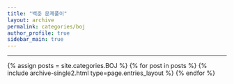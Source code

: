```yaml
---
title: "백준 문제풀이"
layout: archive
permalink: categories/boj
author_profile: true
sidebar_main: true
---
```


<!-- 공백이 포함되어 있는 카테고리 이름의 경우 site.categories['a b c'] 이런식으로! -->
<!-- [![Readme Card](https://github-readme-stats.vercel.app/api/pin/?username=ansohxxn&repo=coding-test)](https://github.com/ansohxxn/coding-test)! -->
***

{% assign posts = site.categories.BOJ %}
{% for post in posts %} {% include archive-single2.html type=page.entries_layout %} {% endfor %}
